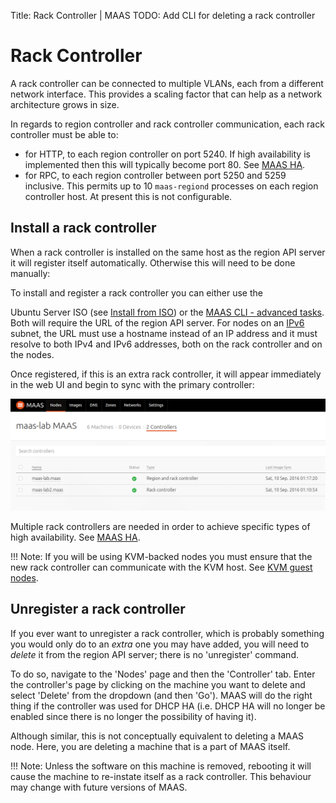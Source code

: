 Title: Rack Controller | MAAS
TODO:  Add CLI for deleting a rack controller


# Rack Controller

A rack controller can be connected to multiple VLANs, each from a different
network interface. This provides a scaling factor that can help as a network
architecture grows in size.

In regards to region controller and rack controller communication, each rack
controller must be able to:

- for HTTP, to each region controller on port 5240. If high availability is
  implemented then this will typically become port 80. See
  [MAAS HA][manage-ha].
- for RPC, to each region controller between port 5250 and 5259 inclusive. This
  permits up to 10 `maas-regiond` processes on each region controller host. At
  present this is not configurable.


## Install a rack controller

When a rack controller is installed on the same host as the region API server
it will register itself automatically. Otherwise this will need to be done
manually:

To install and register a rack controller you can either use the

Ubuntu Server ISO (see [Install from ISO][install-from-iso-rackd]) or the
[MAAS CLI - advanced tasks][cli-install-rackd]. Both will require the URL of
the region API server. For nodes on an [IPv6][ipv6] subnet, the URL must use a
hostname instead of an IP address and it must resolve to both IPv4 and IPv6
addresses, both on the rack controller and on the nodes.

Once registered, if this is an extra rack controller, it will appear
immediately in the web UI and begin to sync with the primary controller:

![add controller][img__add-rackd]

Multiple rack controllers are needed in order to achieve specific types of
high availability. See [MAAS HA][manage-ha].

!!! Note: If you will be using KVM-backed nodes you must ensure that the new
rack controller can communicate with the KVM host. See
[KVM guest nodes][add-nodes-kvm-guest-nodes].


## Unregister a rack controller

If you ever want to unregister a rack controller, which is probably something
you would only do to an *extra* one you may have added, you will need to
*delete* it from the region API server; there is no 'unregister' command.

To do so, navigate to the 'Nodes' page and then the 'Controller' tab. Enter the
controller's page by clicking on the machine you want to delete and select
'Delete' from the dropdown (and then 'Go'). MAAS will do the right thing if the
controller was used for DHCP HA (i.e. DHCP HA will no longer be enabled since
there is no longer the possibility of having it).

Although similar, this is not conceptually equivalent to deleting a MAAS node.
Here, you are deleting a machine that is a part of MAAS itself.

!!! Note: Unless the software on this machine is removed, rebooting it will
cause the machine to re-instate itself as a rack controller. This behaviour may
change with future versions of MAAS.


<!-- LINKS -->

[install-from-iso-rackd]: installconfig-iso-install.md#rack-controller
[manage-ha]: manage-ha.md
[cli-install-rackd]: manage-cli-advanced.md#install-a-rack-controller
[ipv6]: installconfig-network-ipv6.md
[add-nodes-kvm-guest-nodes]: installconfig-add-nodes.md#kvm-guest-nodes

[img__add-rackd]: ../media/installconfig-rack__add-controller2.png
